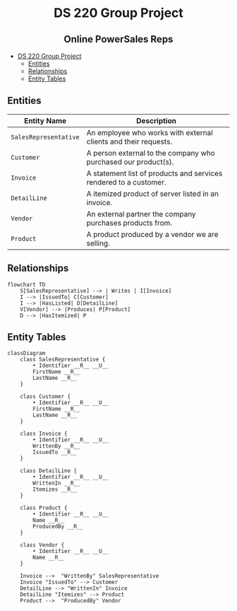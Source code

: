 <div align="center">

# DS 220 Group Project

<h2>Online PowerSales Reps</h2>

</div>

- [DS 220 Group Project](#ds-220-group-project)
  - [Entities](#entities)
  - [Relationships](#relationships)
  - [Entity Tables](#entity-tables)

## Entities

| Entity Name           | Description                                                       |
| --------------------- | ----------------------------------------------------------------- |
| `SalesRepresentative` | An employee who works with external clients and their requests.   |
| `Customer`            | A person external to the company who purchased our product(s).    |
| `Invoice`             | A statement list of products and services rendered to a customer. |
| `DetailLine`          | A itemized product of server listed in an invoice.                |
| `Vendor`              | An external partner the company purchases products from.          |
| `Product`             | A product produced by a vendor we are selling.                    |

## Relationships

```mermaid
flowchart TD
    S[SalesRepresentative] --> | Writes | I[Invoice]
    I --> |IssuedTo| C[Customer]
    I --> |HasListed| D[DetailLine]
    V[Vendor] --> |Produces| P[Product]
    D --> |HasItemized| P
```

## Entity Tables

```mermaid
classDiagram
    class SalesRepresentative {
        • Identifier __R__ __U__
        FirstName __R__
        LastName __R__
    }

    class Customer {
        • Identifier __R__ __U__
        FirstName __R__
        LastName __R__
    }

    class Invoice {
        • Identifier __R__ __U__
        WrittenBy __R__
        IssuedTo __R__
    }

    class DetailLine {
        • Identifier __R__ __U__
        WrittenIn __R__
        Itemizes __R__
    }

    class Product {
        • Identifier __R__ __U__
        Name __R__
        ProducedBy __R__
    }

    class Vendor {
        • Identifier __R__ __U__
        Name __R__
    }

    Invoice -->  "WrittenBy" SalesRepresentative
    Invoice "IssuedTo" --> Customer
    DetailLine --> "WrittenIn" Invoice
    DetailLine "Itemizes" --> Product
    Product -->  "ProducedBy" Vendor
```

